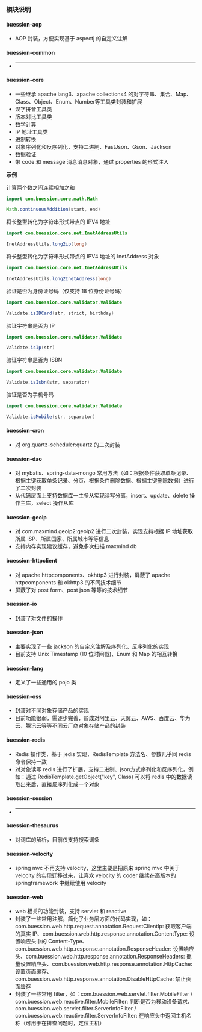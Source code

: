 ### 模块说明


#### buession-aop

* AOP 封装，方便实现基于 aspectj 的自定义注解


#### buession-common

* - - -


#### buession-core

* 一些继承 apache lang3、apache collections4 的对字符串、集合、Map、Class、Object、Enum、Number等工具类封装和扩展
* 汉字拼音工具类
* 版本对比工具类
* 数学计算
* IP 地址工具类
* 进制转换
* 对象序列化和反序列化，支持二进制、FastJson、Gson、Jackson
* 数据验证
* 带 code 和 message 消息消息对象，通过 properties 的形式注入

**示例**


计算两个数之间连续相加之和
```java
import com.buession.core.math.Math

Math.continuousAddition(start, end)
```

将长整型转化为字符串形式带点的 IPV4 地址
```java
import com.buession.core.net.InetAddressUtils

InetAddressUtils.long2ip(long)
```

将长整型转化为字符串形式带点的 IPV4 地址的 InetAddress 对象
```java
import com.buession.core.net.InetAddressUtils

InetAddressUtils.long2InetAddress(long)
```

验证是否为身份证号码（仅支持 18 位身份证号码）
```java
import com.buession.core.validator.Validate

Validate.isIDCard(str, strict, birthday)
```

验证字符串是否为 IP
```java
import com.buession.core.validator.Validate

Validate.isIp(str)
```

验证字符串是否为 ISBN
```java
import com.buession.core.validator.Validate

Validate.isIsbn(str, separator)
```

验证是否为手机号码
```java
import com.buession.core.validator.Validate

Validate.isMobile(str, separator)
```


#### buession-cron

* 对 org.quartz-scheduler:quartz 的二次封装


#### buession-dao

* 对 mybatis、spring-data-mongo 常用方法（如：根据条件获取单条记录、根据主键获取单条记录、分页、根据条件删除数据、根据主键删除数据）进行了二次封装
* 从代码层面上支持数据库一主多从实现读写分离，insert、update、delete 操作主库，select 操作从库


#### buession-geoip

* 对 com.maxmind.geoip2:geoip2 进行二次封装，实现支持根据 IP 地址获取所属 ISP、所属国家、所属城市等等信息
* 支持内存实现建议缓存，避免多次扫描 maxmind db


#### buession-httpclient

* 对 apache httpcomponents、okhttp3 进行封装，屏蔽了 apache httpcomponents 和 okhttp3 的不同技术细节
* 屏蔽了对 post form、post json 等等的技术细节


#### buession-io

* 封装了对文件的操作


#### buession-json

* 主要实现了一些 jackson 的自定义注解及序列化、反序列化的实现
* 目前支持 Unix Timestamp (10 位时间戳)、Enum 和 Map 的相互转换


#### buession-lang

* 定义了一些通用的 pojo 类


#### buession-oss

* 封装对不同对象存储产品的实现
* 目前功能很弱，需逐步完善，形成对阿里云、天翼云、AWS、百度云、华为云、腾讯云等等不同云厂商对象存储产品的封装


#### buession-redis

* Redis 操作类，基于 jedis 实现，RedisTemplate 方法名、参数几乎同 redis 命令保持一致
* 对对象读写 redis 进行了扩展，支持二进制、json方式序列化和反序列化，例如：通过 RedisTemplate.getObject("key", Class) 可以将 redis 中的数据读取出来后，直接反序列化成一个对象


#### buession-session

* - - -


#### buession-thesaurus

* 对词库的解析，目前仅支持搜索词条


#### buession-velocity

* spring mvc 不再支持 velocity，这里主要是把原来 spring mvc 中关于 velocity 的实现迁移过来，让喜欢 velocity 的 coder 继续在高版本的 springframework 中继续使用 velocity


#### buession-web

* web 相关的功能封装，支持 servlet 和 reactive
* 封装了一些常用注解，简化了业务层方面的代码实现，如：com.buession.web.http.request.annotation.RequestClientIp: 获取客户端的真实 IP、com.buession.web.http.response.annotation.ContentType: 设置响应头中的 Content-Type、com.buession.web.http.response.annotation.ResponseHeader: 设置响应头、com.buession.web.http.response.annotation.ResponseHeaders: 批量设置响应头、com.buession.web.http.response.annotation.HttpCache: 设置页面缓存、com.buession.web.http.response.annotation.DisableHttpCache: 禁止页面缓存
* 封装了一些常用 filter，如：com.buession.web.servlet.filter.MobileFilter / com.buession.web.reactive.filter.MobileFilter: 判断是否为移动设备请求、com.buession.web.servlet.filter.ServerInfoFilter / com.buession.web.reactive.filter.ServerInfoFilter: 在响应头中返回主机名称（可用于在排查问题时，定位主机）